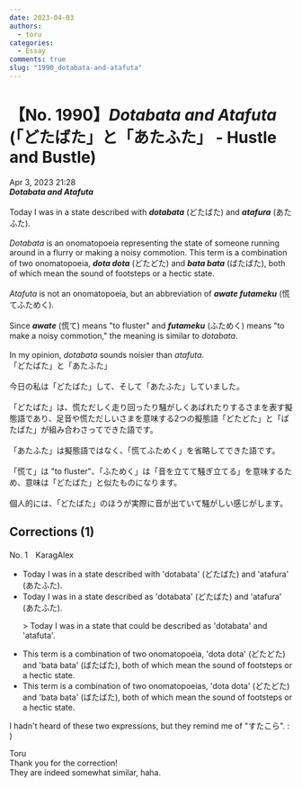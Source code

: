 ```yaml
---
date: 2023-04-03
authors:
  - toru
categories:
  - Essay
comments: true
slug: "1990_dotabata-and-atafuta"
---
```


# 【No. 1990】<strong><em>Dotabata and Atafuta</em></strong> (「どたばた」と「あたふた」 - Hustle and Bustle)
<div class="date">Apr 3, 2023 21:28</div>
<div id="post"><div id="body_show_ori">
<strong><em>Dotabata and Atafuta</em></strong><br/><br/>Today I was in a state described with <strong><em>dotabata</em></strong> (どたばた) and <strong><em>atafura</em></strong> (あたふた).<br/><br/><em>Dotabata</em> is an onomatopoeia representing the state of someone running around in a flurry or making a noisy commotion. This term is a combination of two onomatopoeia, <strong><em>dota dota</em></strong> (どたどた) and <strong><em>bata bata</em></strong> (ばたばた), both of which mean the sound of footsteps or a hectic state.<br/><br/><em>Atafuta</em> is not an onomatopoeia, but an abbreviation of <strong><em>awate futameku</em></strong> (慌てふためく).<br/><br/>Since <strong><em>awate</em></strong> (慌て) means "to fluster" and <strong><em>futameku</em></strong> (ふためく) means "to make a noisy commotion," the meaning is similar to <em>dotabata</em>.<br/><br/>In my opinion, <em>dotabata</em> sounds noisier than <em>atafuta</em>.
</div></div>

<!-- more -->

<div id="post_ja"><div id="body_show_mo">
「どたばた」と「あたふた」<br/><br/>今日の私は「どたばた」して、そして「あたふた」していました。<br/><br/>「どたばた」は、慌ただしく走り回ったり騒がしくあばれたりするさまを表す擬態語であり、足音や慌ただしいさまを意味する2つの擬態語「どたどた」と「ばたばた」が組み合わさってできた語です。<br/><br/>「あたふた」は擬態語ではなく、「慌てふためく」を省略してできた語です。<br/><br/>「慌て」は "to fluster"、「ふためく」は「音を立てて騒ぎ立てる」を意味するため、意味は「どたばた」と似たものになります。<br/><br/>個人的には、「どたばた」のほうが実際に音が出ていて騒がしい感じがします。
</div></div>

## Corrections (1)
<div id="block"><div class="first_name"> No. 1　<span class="just_name">KaragAlex</span></div><div id="block2">
<ul class="correction_field">
<li class="incorrect">Today I was in a state described with 'dotabata' (どたばた) and 'atafura' (あたふた).</li>
<li class="corrected correct">
Today I was in a state described <span class="f_blue">as</span> 'dotabata' (どたばた) and 'atafura' (あたふた).
<p class="correction_comment">&gt; Today I was in a state that could be described as 'dotabata' and 'atafuta'.</p>
</li>
</ul>
<ul class="correction_field">
<li class="incorrect">This term is a combination of two onomatopoeia, 'dota dota' (どたどた) and 'bata bata' (ばたばた), both of which mean the sound of footsteps or a hectic state.</li>
<li class="corrected correct">
This term is a combination of two onomatopoeia<span class="f_red">s</span>, 'dota dota' (どたどた) and 'bata bata' (ばたばた), both of which mean the sound of footsteps or a hectic state.
</li>
</ul>
<p class="comment_small">
 I hadn't heard of these two expressions, but they remind me of "すたこら". : )
</p>

</div><div class="name"><span class="just_name">Toru</span><br>
Thank you for the correction!<br/>They are indeed somewhat similar, haha.
</div>
</div>
